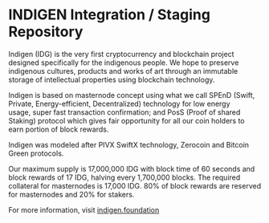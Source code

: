 INDIGEN Integration / Staging Repository
=================================================

Indigen (IDG) is the very first cryptocurrency and blockchain project designed specifically for the indigenous people. We hope to preserve indigenous cultures, products and works of art through an immutable storage of intellectual properties using blockchain technology.

Indigen is based on masternode concept using what we call SPEnD (Swift, Private, Energy-efficient, Decentralized) technology for low energy usage, super fast transaction confirmation; and PosS (Proof of shared Staking) protocol which gives fair opportunity for all our coin holders to earn portion of block rewards. 

Indigen was modeled after PIVX SwiftX technology, Zerocoin and Bitcoin Green protocols.

Our maximum supply is 17,000,000 IDG with block time of 60 seconds and block rewards of 17 IDG, halving every 1,700,000 blocks. The required collateral for masternodes is 17,000 IDG. 80% of block rewards are reserved for masternodes and 20% for stakers.

For more information, visit [indigen.foundation](https://indigen.foundation/)
